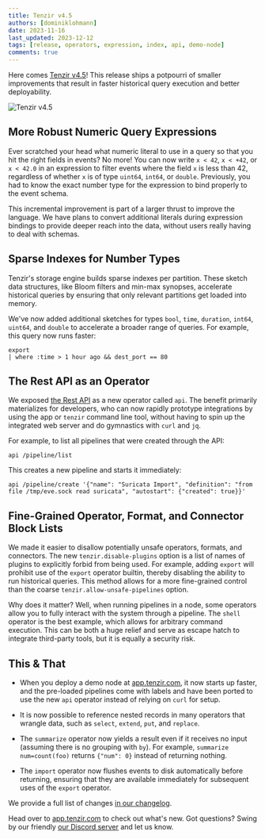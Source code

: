 ```yaml
---
title: Tenzir v4.5
authors: [dominiklohmann]
date: 2023-11-16
last_updated: 2023-12-12
tags: [release, operators, expression, index, api, demo-node]
comments: true
---
```


Here comes [Tenzir v4.5](https://github.com/tenzir/tenzir/releases/tag/v4.5.0)!
This release ships a potpourri of smaller improvements that result in faster
historical query execution and better deployability.

![Tenzir v4.5](tenzir-v4.5.excalidraw.svg)

<!-- truncate -->

## More Robust Numeric Query Expressions

Ever scratched your head what numeric literal to use in a query so that you hit
the right fields in events? No more! You can now write `x < 42`, `x < +42`, or
`x < 42.0` in an expression to filter events where the field `x` is less than
42, regardless of whether `x` is of type `uint64`, `int64`, or `double`.
Previously, you had to know the exact number type for the expression to bind
properly to the event schema.

This incremental improvement is part of a larger thrust to improve the language.
We have plans to convert additional literals during expression bindings to
provide deeper reach into the data, without users really having to deal with
schemas.

## Sparse Indexes for Number Types

Tenzir's storage engine builds sparse indexes per partition. These sketch
data structures, like Bloom filters and min-max synopses, accelerate historical
queries by ensuring that only relevant partitions get loaded into memory.

We've now added additional sketches for types `bool`, `time`, `duration`,
`int64`, `uint64`, and `double` to accelerate a broader range of queries. For
example, this query now runs faster:

```
export
| where :time > 1 hour ago && dest_port == 80
```

## The Rest API as an Operator

We exposed [the Rest API](/api) as a new operator called `api`. The benefit
primarily materializes for developers, who can now rapidly prototype
integrations by using the app or `tenzir` command line tool, without having to
spin up the integrated web server and do gymnastics with `curl` and `jq`.

For example, to list all pipelines that were created through the API:

```
api /pipeline/list
```

This creates a new pipeline and starts it immediately:

```
api /pipeline/create '{"name": "Suricata Import", "definition": "from file /tmp/eve.sock read suricata", "autostart": {"created": true}}'
```

## Fine-Grained Operator, Format, and Connector Block Lists

We made it easier to disallow potentially unsafe operators, formats, and
connectors. The new `tenzir.disable-plugins` option is a list of names of
plugins to explicitly forbid from being used. For example, adding `export` will
prohibit use of the `export` operator builtin, thereby disabling the ability to
run historical queries. This method allows for a more fine-grained control than
the coarse `tenzir.allow-unsafe-pipelines` option.

Why does it matter? Well, when running pipelines in a node, some operators allow
you to fully interact with the system through a pipeline. The `shell` operator
is the best example, which allows for arbitrary command execution. This can be
both a huge relief and serve as escape hatch to integrate third-party tools, but
it is equally a security risk.

## This & That

- When you deploy a demo node at [app.tenzir.com](https://app.tenzir.com), it
  now starts up faster, and the pre-loaded pipelines come with labels and have been
  ported to use the new `api` operator instead of relying on `curl` for setup.

- It is now possible to reference nested records in many operators that wrangle
  data, such as `select`, `extend`, `put`, and `replace`.

- The `summarize` operator now yields a result even if it receives no input
  (assuming there is no grouping with `by`). For example, `summarize
  num=count(foo)` returns `{"num": 0}` instead of returning nothing.

- The `import` operator now flushes events to disk automatically before
  returning, ensuring that they are available immediately for subsequent uses of
  the `export` operator.

We provide a full list of changes [in our changelog](/changelog#v450).

Head over to [app.tenzir.com](https://app.tenzir.com) to check out what's new.
Got questions? Swing by our friendly [our Discord server](/discord) and let us
know.
